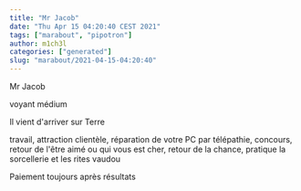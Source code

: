 ```yaml
---
title: "Mr Jacob"
date: "Thu Apr 15 04:20:40 CEST 2021"
tags: ["marabout", "pipotron"]
author: m1ch3l
categories: ["generated"]
slug: "marabout/2021-04-15-04:20:40"
---
```


Mr Jacob

voyant médium

Il vient d'arriver sur Terre

travail, attraction clientèle, réparation de votre PC par télépathie, concours, retour de l'être aimé ou qui vous est cher, retour de la chance, pratique la sorcellerie et les rites vaudou

Paiement toujours après résultats
